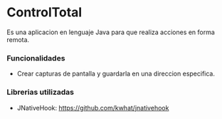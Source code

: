 # ControlTotal
Es una aplicacion en lenguaje Java para que realiza acciones en forma remota.

### Funcionalidades
* Crear capturas de pantalla y guardarla en una direccion especifica.

### Librerias utilizadas
* JNativeHook: https://github.com/kwhat/jnativehook
